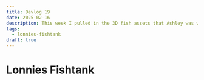 ```yaml
---
title: Devlog 19
date: 2025-02-16
description: This week I pulled in the 3D fish assets that Ashley was working and added some basic tutorials for the game.
tags:
  - lonnies-fishtank
draft: true
---
```

# Lonnies Fishtank
